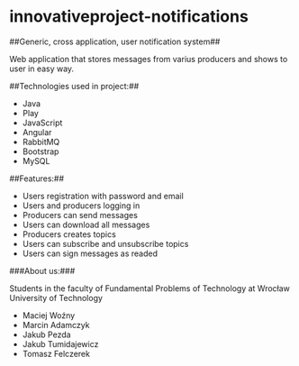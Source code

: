 # innovativeproject-notifications
##Generic, cross application, user notification system##

Web application that stores messages from varius producers and shows to user in easy way.


##Technologies used in project:##

- Java
- Play
- JavaScript
- Angular
- RabbitMQ
- Bootstrap
- MySQL

##Features:##

- Users registration with password and email  
- Users and producers logging in
- Producers can send messages
- Users can download all messages
- Producers creates topics
- Users can subscribe and unsubscribe topics
- Users can sign messages as readed

###About us:###

Students in the faculty of Fundamental Problems of Technology at Wrocław University of Technology

- Maciej Woźny
- Marcin Adamczyk
- Jakub Pezda
- Jakub Tumidajewicz
- Tomasz Felczerek
